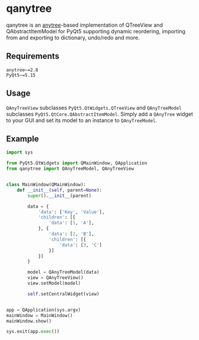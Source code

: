 # qanytree

qanytree is an [anytree](https://github.com/c0fec0de/anytree)-based implementation of QTreeView and QAbstractItemModel for PyQt5 supporting dynamic reordering, importing from and exporting to dictionary, undo/redo and more.

## Requirements
```
anytree~=2.8
PyQt5~=5.15
```

## Usage
`QAnyTreeView` subclasses `PyQt5.QtWidgets.QTreeView` and `QAnyTreeModel` subclasses `PyQt5.QtCore.QAbstractItemModel`. Simply add a `QAnyTree` widget to your GUI and set its model to an instance to `QAnyTreeModel`.

## Example
```python
import sys

from PyQt5.QtWidgets import QMainWindow, QApplication
from qanytree import QAnyTreeModel, QAnyTreeView


class MainWindow(QMainWindow):
    def __init__(self, parent=None):
        super().__init__(parent)

        data = {
            'data': ['Key', 'Value'],
            'children': [{
                'data': [1, 'A'],
            }, {
                'data': [2, 'B'],
                'children': [{
                    'data': [3, 'C']
                }]
            }]
        }

        model = QAnyTreeModel(data)
        view = QAnyTreeView()
        view.setModel(model)

        self.setCentralWidget(view)


app = QApplication(sys.argv)
mainWindow = MainWindow()
mainWindow.show()

sys.exit(app.exec())
```

